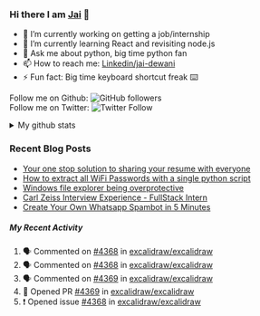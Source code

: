 
### Hi there I am [Jai](https://jaid.tech) 👋

- 🔭 I’m currently working on getting a job/internship
- 🌱 I’m currently learning React and revisiting node.js
- 💬 Ask me about python, big time python fan 
- 📫 How to reach me: [Linkedin/jai-dewani](https://www.linkedin.com/in/jai-dewani)
- ⚡ Fun fact: Big time keyboard shortcut freak :keyboard:

Follow me on Github: ![GitHub followers](https://img.shields.io/github/followers/jai-dewani?label=Follow&style=social)  
Follow me on Twitter: ![Twitter Follow](https://img.shields.io/twitter/follow/jai_dewani?label=Follow&style=social)  

<details>
  <summary>My github stats</summary>
  &nbsp;&nbsp;&nbsp;&nbsp;<img src="https://github-readme-stats.vercel.app/api?username=jai-dewani">
</details>  

### Recent Blog Posts
<!-- BLOG-POST-LIST:START -->
- [Your one stop solution to sharing your resume with everyone](https://jai-dewani.github.io/blogs/one-stop-solution-to-sharing-your-resume/)
- [How to extract all WiFi Passwords with a single python script](https://jai-dewani.github.io/blogs/extract-wifi-passwords/)
- [Windows file explorer being overprotective](https://jai-dewani.github.io/blogs/windows-file-structure/)
- [Carl Zeiss Interview Experience - FullStack Intern](https://jai-dewani.github.io/blogs/carl-zeiss-interview-experience/)
- [Create Your Own Whatsapp Spambot in 5 Minutes](https://jai-dewani.github.io/blogs/automate-whatsapp/)
<!-- BLOG-POST-LIST:END -->

##### My Recent Activity
<!--START_SECTION:activity-->
1. 🗣 Commented on [#4368](https://github.com/excalidraw/excalidraw/issues/4368) in [excalidraw/excalidraw](https://github.com/excalidraw/excalidraw)
2. 🗣 Commented on [#4368](https://github.com/excalidraw/excalidraw/issues/4368) in [excalidraw/excalidraw](https://github.com/excalidraw/excalidraw)
3. 🗣 Commented on [#4369](https://github.com/excalidraw/excalidraw/issues/4369) in [excalidraw/excalidraw](https://github.com/excalidraw/excalidraw)
4. 💪 Opened PR [#4369](https://github.com/excalidraw/excalidraw/pull/4369) in [excalidraw/excalidraw](https://github.com/excalidraw/excalidraw)
5. ❗️ Opened issue [#4368](https://github.com/excalidraw/excalidraw/issues/4368) in [excalidraw/excalidraw](https://github.com/excalidraw/excalidraw)
<!--END_SECTION:activity-->
